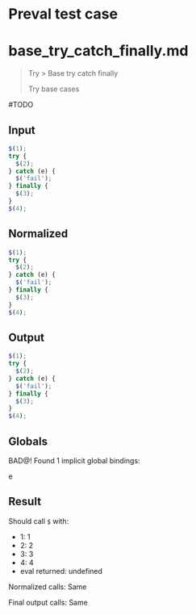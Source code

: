 # Preval test case

# base_try_catch_finally.md

> Try > Base try catch finally
>
> Try base cases

#TODO

## Input

`````js filename=intro
$(1);
try {
  $(2);
} catch (e) {
  $('fail');
} finally {
  $(3);
}
$(4);
`````

## Normalized

`````js filename=intro
$(1);
try {
  $(2);
} catch (e) {
  $('fail');
} finally {
  $(3);
}
$(4);
`````

## Output

`````js filename=intro
$(1);
try {
  $(2);
} catch (e) {
  $('fail');
} finally {
  $(3);
}
$(4);
`````

## Globals

BAD@! Found 1 implicit global bindings:

e

## Result

Should call `$` with:
 - 1: 1
 - 2: 2
 - 3: 3
 - 4: 4
 - eval returned: undefined

Normalized calls: Same

Final output calls: Same
